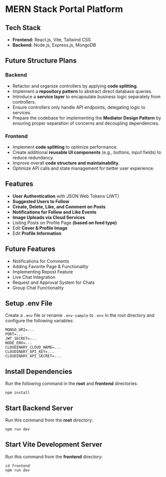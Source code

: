 # MERN Stack Portal Platform

## Tech Stack

-   **Frontend:** React.js, Vite, Tailwind CSS
-   **Backend:** Node.js, Express.js, MongoDB

## Future Structure Plans

### Backend

-   Refactor and organize controllers by applying **code splitting**.
-   Implement a **repository pattern** to abstract direct database queries.
-   Introduce a **service layer** to encapsulate business logic separately from controllers.
-   Ensure controllers only handle API endpoints, delegating logic to services.
-   Prepare the codebase for implementing the **Mediator Design Pattern** by ensuring proper separation of concerns and decoupling dependencies.

### Frontend

-   Implement **code splitting** to optimize performance.
-   Create additional **reusable UI components** (e.g., buttons, input fields) to reduce redundancy.
-   Improve overall **code structure and maintainability**.
-   Optimize API calls and state management for better user experience.

## Features

-   **User Authentication** with JSON Web Tokens (JWT)
-   **Suggested Users to Follow**
-   **Create, Delete, Like, and Comment on Posts**
-   **Notifications for Follow and Like Events**
-   **Image Uploads via Cloud Services**
-   Listing Posts on Profile Page **(based on feed type)**
-   Edit **Cover & Profile Image**
-   Edit **Profile Information**

## Future Features

-   Notifications for Comments
-   Adding Favorite Page & Functionality
-   Implementing Repost Feature
-   Live Chat Integration
-   Request and Approval System for Chats
-   Group Chat Functionality

## Setup .env File

Create a `.env` file or rename `.env-sample` to `.env` in the root directory and configure the following variables:

```env
MONGO_URI=...
PORT=...
JWT_SECRET=...
NODE_ENV=...
CLOUDINARY_CLOUD_NAME=...
CLOUDINARY_API_KEY=...
CLOUDINARY_API_SECRET=...
```

## Install Dependencies

Run the following command in the **root** and **frontend** directories:

```shell
npm install
```

## Start Backend Server

Run this command from the **root** directory:

```shell
npm run dev
```

## Start Vite Development Server

Run this command from the **frontend** directory:

```shell
cd frontend
npm run dev
```
